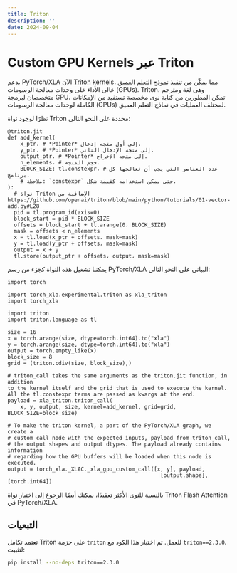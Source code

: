 ```yaml
---
title: Triton
description: ''
date: 2024-09-04
---
```


# Custom GPU Kernels عبر Triton

يدعم PyTorch/XLA الآن [Triton](https://openai.com/research/triton) kernels، مما يمكّن من تنفيذ نموذج التعلم العميق عالي الأداء على وحدات معالجة الرسومات (GPUs). Triton، وهي لغة ومترجم متخصصان لبرمجة GPU، تمكن المطورين من كتابة نوى مخصصة تستفيد من الإمكانات الكاملة لوحدات معالجة الرسومات (GPUs) لمختلف العمليات في نماذج التعلم العميق.

نظرًا لوجود نواة Triton محددة على النحو التالي:
```python3
@triton.jit
def add_kernel(
    x_ptr، # *Pointer* إلى أول متجه إدخال.
    y_ptr، # *Pointer* إلى متجه الإدخال الثاني.
    output_ptr، # *Pointer* إلى متجه الإخراج.
    n_elements، # حجم المتجه.
    BLOCK_SIZE: tl.constexpr، # عدد العناصر التي يجب أن تعالجها كل برنامج.
    # ملاحظة: `constexpr` حتى يمكن استخدامه كقيمة شكل.
):
  # نواة Triton الإضافية من https://github.com/openai/triton/blob/main/python/tutorials/01-vector-add.py#L28
  pid = tl.program_id(axis=0)
  block_start = pid * BLOCK_SIZE
  offsets = block_start + tl.arange(0، BLOCK_SIZE)
  mask = offsets < n_elements
  x = tl.load(x_ptr + offsets، mask=mask)
  y = tl.load(y_ptr + offsets، mask=mask)
  output = x + y
  tl.store(output_ptr + offsets، output، mask=mask)

```

يمكننا تشغيل هذه النواة كجزء من رسم PyTorch/XLA البياني على النحو التالي:

```python3
import torch

import torch_xla.experimental.triton as xla_triton
import torch_xla

import triton
import triton.language as tl

size = 16
x = torch.arange(size, dtype=torch.int64).to("xla")
y = torch.arange(size, dtype=torch.int64).to("xla")
output = torch.empty_like(x)
block_size = 8
grid = (triton.cdiv(size, block_size),)

# triton_call takes the same arguments as the triton.jit function, in addition 
to the kernel itself and the grid that is used to execute the kernel.
All the tl.constexpr terms are passed as kwargs at the end.
payload = xla_triton.triton_call(
    x, y, output, size, kernel=add_kernel, grid=grid, BLOCK_SIZE=block_size)

# To make the triton kernel, a part of the PyTorch/XLA graph, we create a
# custom call node with the expected inputs, payload from triton_call,
# the output shapes and output dtypes. The payload already contains information
# regarding how the GPU buffers will be loaded when this node is executed.
output = torch_xla._XLAC._xla_gpu_custom_call([x, y], payload,
                                                [output.shape], [torch.int64])

```

بالنسبة للنوى الأكثر تعقيدًا، يمكنك أيضًا الرجوع إلى اختبار نواة Triton Flash Attention في PyTorch/XLA.

## التبعيات
تعتمد تكامل Triton على حزمة `triton` للعمل. تم اختبار هذا الكود مع `triton==2.3.0`. لتثبيت:
```bash
pip install --no-deps triton==2.3.0
```